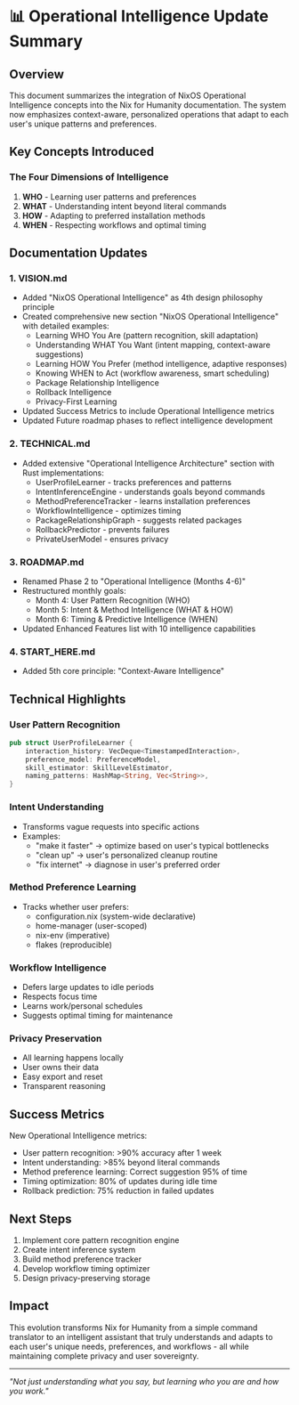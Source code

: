 # 📊 Operational Intelligence Update Summary

## Overview

This document summarizes the integration of NixOS Operational Intelligence concepts into the Nix for Humanity documentation. The system now emphasizes context-aware, personalized operations that adapt to each user's unique patterns and preferences.

## Key Concepts Introduced

### The Four Dimensions of Intelligence

1. **WHO** - Learning user patterns and preferences
2. **WHAT** - Understanding intent beyond literal commands  
3. **HOW** - Adapting to preferred installation methods
4. **WHEN** - Respecting workflows and optimal timing

## Documentation Updates

### 1. VISION.md
- Added "NixOS Operational Intelligence" as 4th design philosophy principle
- Created comprehensive new section "NixOS Operational Intelligence" with detailed examples:
  - Learning WHO You Are (pattern recognition, skill adaptation)
  - Understanding WHAT You Want (intent mapping, context-aware suggestions)
  - Learning HOW You Prefer (method intelligence, adaptive responses)
  - Knowing WHEN to Act (workflow awareness, smart scheduling)
  - Package Relationship Intelligence
  - Rollback Intelligence
  - Privacy-First Learning
- Updated Success Metrics to include Operational Intelligence metrics
- Updated Future roadmap phases to reflect intelligence development

### 2. TECHNICAL.md
- Added extensive "Operational Intelligence Architecture" section with Rust implementations:
  - UserProfileLearner - tracks preferences and patterns
  - IntentInferenceEngine - understands goals beyond commands
  - MethodPreferenceTracker - learns installation preferences
  - WorkflowIntelligence - optimizes timing
  - PackageRelationshipGraph - suggests related packages
  - RollbackPredictor - prevents failures
  - PrivateUserModel - ensures privacy

### 3. ROADMAP.md
- Renamed Phase 2 to "Operational Intelligence (Months 4-6)"
- Restructured monthly goals:
  - Month 4: User Pattern Recognition (WHO)
  - Month 5: Intent & Method Intelligence (WHAT & HOW)
  - Month 6: Timing & Predictive Intelligence (WHEN)
- Updated Enhanced Features list with 10 intelligence capabilities

### 4. START_HERE.md
- Added 5th core principle: "Context-Aware Intelligence"

## Technical Highlights

### User Pattern Recognition
```rust
pub struct UserProfileLearner {
    interaction_history: VecDeque<TimestampedInteraction>,
    preference_model: PreferenceModel,
    skill_estimator: SkillLevelEstimator,
    naming_patterns: HashMap<String, Vec<String>>,
}
```

### Intent Understanding
- Transforms vague requests into specific actions
- Examples:
  - "make it faster" → optimize based on user's typical bottlenecks
  - "clean up" → user's personalized cleanup routine
  - "fix internet" → diagnose in user's preferred order

### Method Preference Learning
- Tracks whether user prefers:
  - configuration.nix (system-wide declarative)
  - home-manager (user-scoped)
  - nix-env (imperative)
  - flakes (reproducible)

### Workflow Intelligence
- Defers large updates to idle periods
- Respects focus time
- Learns work/personal schedules
- Suggests optimal timing for maintenance

### Privacy Preservation
- All learning happens locally
- User owns their data
- Easy export and reset
- Transparent reasoning

## Success Metrics

New Operational Intelligence metrics:
- User pattern recognition: >90% accuracy after 1 week
- Intent understanding: >85% beyond literal commands
- Method preference learning: Correct suggestion 95% of time
- Timing optimization: 80% of updates during idle time
- Rollback prediction: 75% reduction in failed updates

## Next Steps

1. Implement core pattern recognition engine
2. Create intent inference system
3. Build method preference tracker
4. Develop workflow timing optimizer
5. Design privacy-preserving storage

## Impact

This evolution transforms Nix for Humanity from a simple command translator to an intelligent assistant that truly understands and adapts to each user's unique needs, preferences, and workflows - all while maintaining complete privacy and user sovereignty.

---

*"Not just understanding what you say, but learning who you are and how you work."*